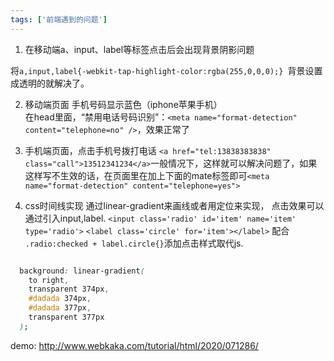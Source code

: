 ```yaml
---
tags: ['前端遇到的问题']
---
```


1. 在移动端a、input、label等标签点击后会出现背景阴影问题   

将`a,input,label{-webkit-tap-highlight-color:rgba(255,0,0,0);} `背景设置成透明的就解决了。

2. 移动端页面 手机号码显示蓝色（iphone苹果手机）   
 在head里面，“禁用电话号码识别”：`<meta name="format-detection" content="telephone=no" />`，效果正常了

3. 手机端页面，点击手机号拨打电话 
`<a href="tel:13838383838" class="call">13512341234</a>`一般情况下，这样就可以解决问题了，如果这样写不生效的话，在页面里在加上下面的mate标签即可`<meta name="format-detection" content="telephone=yes">`

4. css时间线实现
通过linear-gradient来画线或者用定位来实现， 点击效果可以通过引入input,label.
`<input class='radio' id='item' name='item' type='radio'>`
`<label class='circle' for='item'></label>`
配合` .radio:checked + label.circle{}`添加点击样式取代js.  

```css 

  background: linear-gradient(
    to right,
    transparent 374px,
    #dadada 374px,
    #dadada 377px,
    transparent 377px
  );
```

demo: <http://www.webkaka.com/tutorial/html/2020/071286/>

